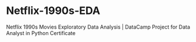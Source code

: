 # Netflix-1990s-EDA
Netflix 1990s Movies Exploratory Data Analysis | DataCamp Project for Data Analyst in Python Certificate
